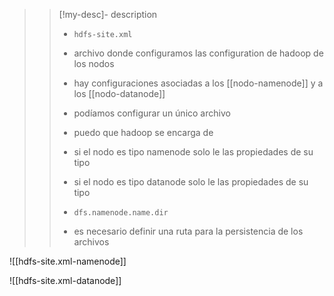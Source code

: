>
>>[!my-desc]-  description
>>
>> - `hdfs-site.xml`
>>
>> - archivo donde configuramos las configuration de hadoop de los nodos
>> - hay configuraciones asociadas a los [[nodo-namenode]] y a los [[nodo-datanode]]
>> - podíamos configurar un único archivo 
>> - puedo que hadoop se encarga de 
>> 	- si el nodo es tipo namenode solo le las propiedades de su tipo
>> 	- si el nodo es tipo datanode solo le las propiedades de su tipo 
>> - `dfs.namenode.name.dir`
>> - es necesario definir una ruta para la persistencia de los archivos
>

![[hdfs-site.xml-namenode]]

![[hdfs-site.xml-datanode]]